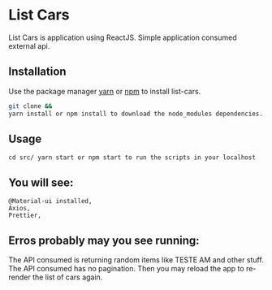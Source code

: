 # List Cars

List Cars is application using ReactJS. Simple application consumed external api.

## Installation

Use the package manager [yarn](https://classic.yarnpkg.com/en/docs/install/#mac-stable) or [npm](https://www.npmjs.com/get-npm) to install list-cars.

```bash
git clone && 
yarn install or npm install to download the node_modules dependencies.
```

## Usage

```Yarn
cd src/ yarn start or npm start to run the scripts in your localhost
```
## You will see: 
```
@Material-ui installed,
Axios,
Prettier,
```


## Erros probably may you see running:
The API consumed is returning random items like TESTE AM and other stuff. 
The API consumed has no pagination. Then you may reload the app to re-render the list of cars again. 
